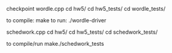 checkpoint
wordle.cpp
cd hw5/
cd hw5_tests/
cd wordle_tests/

to compile:
make 
to run: 
./wordle-driver

schedwork.cpp
cd hw5/
cd hw5_tests/
cd schedwork_tests/

to compile/run
make./schedwork_tests